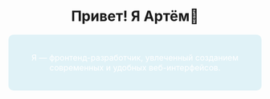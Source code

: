 <h1 align="center">Привет! Я Артём👋</h1>

<div align="center">
  <div style="background-color: #e0f2f7; padding: 20px; border-radius: 10px; width: fit-content; margin: 20px auto;">
    <p style="color: white; font-size: 16px; text-align: center;">Я — фронтенд-разработчик, увлеченный созданием современных и удобных веб-интерфейсов. </p>
  </div>
</div>

